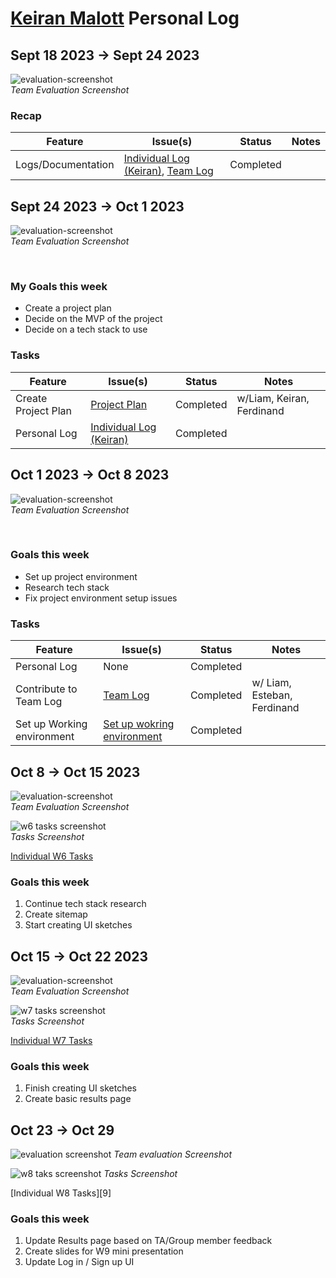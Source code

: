 # [Keiran Malott](https://github.com/kmalott) Personal Log

## Sept 18 2023 -> Sept 24 2023

![evaluation-screenshot](../../img/keiran-eval-3.png)
<br>
_Team Evaluation Screenshot_

### Recap

| Feature            | Issue(s)                                    | Status    | Notes |
| ------------------ | ------------------------------------------- | --------- | ----- |
| Logs/Documentation | [Individual Log (Keiran)][1], [Team Log][2] | Completed |       |

[1]: https://github.com/COSC-499-W2023/word-chain-exercise-team-7/issues/18
[2]: https://github.com/COSC-499-W2023/word-chain-exercise-team-7/issues/16

## Sept 24 2023 -> Oct 1 2023

![evaluation-screenshot](../../img/keiran-eval-4.png)
<br>
_Team Evaluation Screenshot_

<br>

### My Goals this week

- Create a project plan
- Decide on the MVP of the project
- Decide on a tech stack to use

### Tasks

| Feature             | Issue(s)                     | Status    | Notes                     |
| ------------------- | ---------------------------- | --------- | ------------------------- |
| Create Project Plan | [Project Plan][3]            | Completed | w/Liam, Keiran, Ferdinand |
| Personal Log        | [Individual Log (Keiran)][4] | Completed |                           |

[4]: https://github.com/COSC-499-W2023/year-long-project-team-7/issues/10
[3]: https://github.com/COSC-499-W2023/year-long-project-team-7/issues/13

## Oct 1 2023 -> Oct 8 2023

![evaluation-screenshot](../../img/keiran-eval-5.png)
<br>
_Team Evaluation Screenshot_

<br>

### Goals this week

- Set up project environment
- Research tech stack
- Fix project environment setup issues

### Tasks

| Feature                   | Issue(s)                           | Status             | Notes                      |
| ------------------------- | ---------------------------------- | ------------------ | -------------------------- |
| Personal Log              | None      | Completed          |   
| Contribute to Team Log     | [Team Log][5]                   | Completed | w/ Liam, Esteban, Ferdinand |
| Set up Working environment | [Set up wokring environment][6] | Completed | 

[5]: https://github.com/COSC-499-W2023/year-long-project-team-7/issues/26
[6]: https://github.com/COSC-499-W2023/year-long-project-team-7/issues/24

## Oct 8 -> Oct 15 2023

![evaluation-screenshot](../../img/keiran-eval-6.png)
<br>
_Team Evaluation Screenshot_

![w6 tasks screenshot](../../img/keiran-w6-tasks.png)<br>
_Tasks Screenshot_

[Individual W6 Tasks][7]

### Goals this week
1. Continue tech stack research
2. Create sitemap
3. Start creating UI sketches

[7]: https://github.com/orgs/COSC-499-W2023/projects/1/views/8?filterQuery=assignees%3Akmalott++milestone%3A%22Week+6%22&sortedBy%5Bdirection%5D=asc&sortedBy%5BcolumnId%5D=Assignees

## Oct 15 -> Oct 22 2023

![evaluation-screenshot](../../img/keiran-eval-6.png)
<br>
_Team Evaluation Screenshot_

![w7 tasks screenshot](../../img/keiran-w7-tasks.png)<br>
_Tasks Screenshot_

[Individual W7 Tasks][8]

### Goals this week
1. Finish creating UI sketches
2. Create basic results page

[8]: https://github.com/orgs/COSC-499-W2023/projects/1/views/8?filterQuery=assignees%3Akmalott++milestone%3A%22Week+7%22+&sortedBy%5Bdirection%5D=asc&sortedBy%5BcolumnId%5D=Assignees

## Oct 23 -> Oct 29

![evaluation screenshot](../../img/keiran-eval-8.png)
_Team evaluation Screenshot_

![w8 taks screenshot](../../img/keiran-w8-tasks.png)
_Tasks Screenshot_

[Individual W8 Tasks][9]

### Goals this week
1. Update Results page based on TA/Group member feedback
2. Create slides for W9 mini presentation
3. Update Log in / Sign up UI
